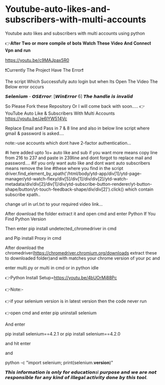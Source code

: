 # Youtube-auto-likes-and-subscribers-with-multi-accounts
Youtube auto likes and subscribers with multi accounts using python

👉𝐀𝐟𝐭𝐞𝐫 𝐓𝐰𝐨 𝐨𝐫 𝐦𝐨𝐫𝐞 𝐜𝐨𝐦𝐩𝐢𝐥𝐞 𝐨𝐟 𝐛𝐨𝐭𝐬 𝐖𝐚𝐭𝐜𝐡 𝐓𝐡𝐞𝐬𝐞 𝐕𝐢𝐝𝐞𝐨 𝐀𝐧𝐝 𝐂𝐨𝐧𝐧𝐞𝐜𝐭 𝐕𝐩𝐧 𝐚𝐧𝐝 𝐫𝐮𝐧

https://youtu.be/c9MAJpax5R0

❗Currently The Project Have The Error❗

The script Which Successfully auto login but when Its Open The Video The Below error occurs

𝙎𝙚𝙡𝙚𝙣𝙞𝙪𝙢 - 𝙊𝙎𝙀𝙧𝙧𝙤𝙧: [𝙒𝙞𝙣𝙀𝙧𝙧𝙤𝙧 6] 𝙏𝙝𝙚 𝙝𝙖𝙣𝙙𝙡𝙚 𝙞𝙨 𝙞𝙣𝙫𝙖𝙡𝙞𝙙

So Please Fork these Repository Or I will come back with soon.....
👉 YouTube Auto Like & Subscribers With Multi Accounts
https://youtu.be/Je6lYW514Vc

Replace Email and Pass in 7 & 8 line and also in below line script where gmail & password is asked....

note:-use accounts which dont have 2-factor authentication...

#i here added upto 1o+ auto like and sub if you want more means copy line from 216 to 237 and paste in 239line and dont forgot to replace mail and password....
#if you only want auto like and dont want auto subscribers means remove the line
#these where you find in the script driver.find_element_by_xpath('/html/body/ytd-app/div[1]/ytd-page-manager/ytd-watch-flexy/div[5]/div[1]/div/div[2]/ytd-watch-metadata/div/div[2]/div[1]/div/ytd-subscribe-button-renderer/yt-button-shape/button/yt-touch-feedback-shape/div/div[2]').click() which contain subscribe xpath..
 
change url in url.txt to your required video link...

After download the folder extract it and open cmd and enter Python If You Find Python Version

Then enter pip install undetected_chromedriver in cmd

and Pip install Proxy in cmd

After download the chromedriver(https://chromedriver.chromium.org/downloads extract these to downloaded folder)and with matches your chrome version of your pc and

enter multi.py or multi in cmd or in python idle

👉Python Install Setup=https://youtu.be/4bUOrMj88Pc

👉Note:-

👉if your selenium version is in latest version then 
the code never run 

👉open cmd and enter pip uninstall selenium

And enter 

pip install selenium==4.2.1
or
pip install selenium==4.2.0

and hit enter 

and 

python -c "import selenium; print(selenium.__version__)"
<to check the current version of selenium>

𝙏𝙝𝙞𝙨 𝙞𝙣𝙛𝙤𝙧𝙢𝙖𝙩𝙞𝙤𝙣 𝙞𝙨 𝙤𝙣𝙡𝙮 𝙛𝙤𝙧 𝙚𝙙𝙪𝙘𝙖𝙩𝙞𝙤𝙣al 𝙥𝙪𝙧𝙥𝙤𝙨𝙚 𝙖𝙣𝙙 𝙬𝙚 𝙖𝙧𝙚 𝙣𝙤𝙩 𝙧𝙚𝙨𝙥𝙤𝙣𝙨𝙞𝙗𝙡𝙚 𝙛𝙤𝙧 𝙖𝙣𝙮 𝙠𝙞𝙣𝙙 𝙤𝙛 𝙞𝙡𝙡𝙚𝙜𝙖𝙡 𝙖𝙘𝙩𝙞𝙫𝙞𝙩𝙮 𝙙𝙤𝙣𝙚 𝙗𝙮 𝙩𝙝𝙞𝙨 𝙩𝙤𝙤𝙡.
